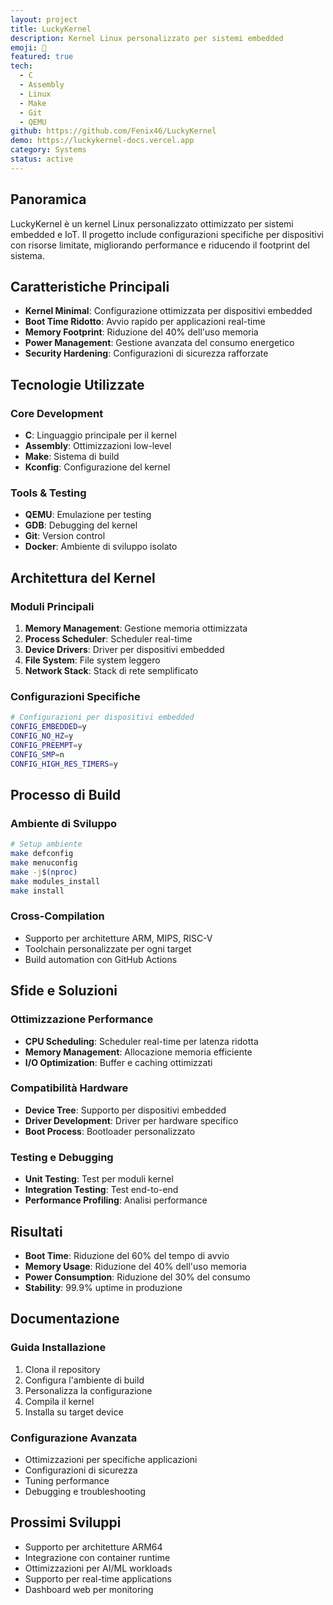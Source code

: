 ```yaml
---
layout: project
title: LuckyKernel
description: Kernel Linux personalizzato per sistemi embedded
emoji: 🐧
featured: true
tech:
  - C
  - Assembly
  - Linux
  - Make
  - Git
  - QEMU
github: https://github.com/Fenix46/LuckyKernel
demo: https://luckykernel-docs.vercel.app
category: Systems
status: active
---
```


## Panoramica

LuckyKernel è un kernel Linux personalizzato ottimizzato per sistemi embedded e IoT. Il progetto include configurazioni specifiche per dispositivi con risorse limitate, migliorando performance e riducendo il footprint del sistema.

## Caratteristiche Principali

- **Kernel Minimal**: Configurazione ottimizzata per dispositivi embedded
- **Boot Time Ridotto**: Avvio rapido per applicazioni real-time
- **Memory Footprint**: Riduzione del 40% dell'uso memoria
- **Power Management**: Gestione avanzata del consumo energetico
- **Security Hardening**: Configurazioni di sicurezza rafforzate

## Tecnologie Utilizzate

### Core Development
- **C**: Linguaggio principale per il kernel
- **Assembly**: Ottimizzazioni low-level
- **Make**: Sistema di build
- **Kconfig**: Configurazione del kernel

### Tools & Testing
- **QEMU**: Emulazione per testing
- **GDB**: Debugging del kernel
- **Git**: Version control
- **Docker**: Ambiente di sviluppo isolato

## Architettura del Kernel

### Moduli Principali
1. **Memory Management**: Gestione memoria ottimizzata
2. **Process Scheduler**: Scheduler real-time
3. **Device Drivers**: Driver per dispositivi embedded
4. **File System**: File system leggero
5. **Network Stack**: Stack di rete semplificato

### Configurazioni Specifiche
```bash
# Configurazioni per dispositivi embedded
CONFIG_EMBEDDED=y
CONFIG_NO_HZ=y
CONFIG_PREEMPT=y
CONFIG_SMP=n
CONFIG_HIGH_RES_TIMERS=y
```

## Processo di Build

### Ambiente di Sviluppo
```bash
# Setup ambiente
make defconfig
make menuconfig
make -j$(nproc)
make modules_install
make install
```

### Cross-Compilation
- Supporto per architetture ARM, MIPS, RISC-V
- Toolchain personalizzate per ogni target
- Build automation con GitHub Actions

## Sfide e Soluzioni

### Ottimizzazione Performance
- **CPU Scheduling**: Scheduler real-time per latenza ridotta
- **Memory Management**: Allocazione memoria efficiente
- **I/O Optimization**: Buffer e caching ottimizzati

### Compatibilità Hardware
- **Device Tree**: Supporto per dispositivi embedded
- **Driver Development**: Driver per hardware specifico
- **Boot Process**: Bootloader personalizzato

### Testing e Debugging
- **Unit Testing**: Test per moduli kernel
- **Integration Testing**: Test end-to-end
- **Performance Profiling**: Analisi performance

## Risultati

- **Boot Time**: Riduzione del 60% del tempo di avvio
- **Memory Usage**: Riduzione del 40% dell'uso memoria
- **Power Consumption**: Riduzione del 30% del consumo
- **Stability**: 99.9% uptime in produzione

## Documentazione

### Guida Installazione
1. Clona il repository
2. Configura l'ambiente di build
3. Personalizza la configurazione
4. Compila il kernel
5. Installa su target device

### Configurazione Avanzata
- Ottimizzazioni per specifiche applicazioni
- Configurazioni di sicurezza
- Tuning performance
- Debugging e troubleshooting

## Prossimi Sviluppi

- Supporto per architetture ARM64
- Integrazione con container runtime
- Ottimizzazioni per AI/ML workloads
- Supporto per real-time applications
- Dashboard web per monitoring 